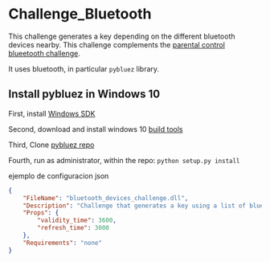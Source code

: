 # Challenge_Bluetooth

This challenge generates a key depending on the different bluetooth devices nearby. This challenge complements the [parental control blueetooth challenge](https://github.com/SecureworldProject/Challenge_Bluetooth).

It uses bluetooth, in particular `pybluez` library.

## Install pybluez in Windows 10

First, install [Windows SDK](https://developer.microsoft.com/en-us/windows/downloads/windows-sdk/)

Second, download and install windows 10 [build tools](https://www.microsoft.com/es-ES/download/confirmation.aspx?id=48159)

Third, Clone [pybluez repo](https://github.com/pybluez/pybluez)

Fourth, run as administrator, within the repo: `python setup.py install`

ejemplo de configuracion json
```json
{
	"FileName": "bluetooth_devices_challenge.dll",
	"Description": "Challenge that generates a key using a list of bluetooth devices as input",
	"Props": {
		"validity_time": 3600,
		"refresh_time": 3000
	},
	"Requirements": "none"
}
```

